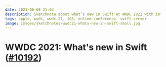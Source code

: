 ```yaml
---
date: 2021-06-08 21:03
description: Sketchnote about what’s new in Swift at WWDC 2021 with info about swift mentor ship programs, swift server, swift packages by apple, an improved developer experience and the goal for Swift 6
tags: apple, wwdc, wwdc-21, iOS, online-conference, swift-server
image: images/sketchnotes/wwdc21-whats-new-in-swift-small.jpg
---
```


# WWDC 2021: What's new in Swift ([#10192](https://developer.apple.com/videos/play/wwdc2021/10192/))
